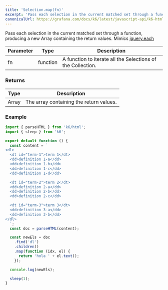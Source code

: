 ```yaml
---
title: 'Selection.map(fn)'
excerpt: 'Pass each selection in the current matched set through a function, producing a new Array containing the return values.'
canonicalUrl: https://grafana.com/docs/k6/latest/javascript-api/k6-html/selection/selection-map/
---
```


Pass each selection in the current matched set through a function, producing a new Array containing the return values.
Mimics [jquery.each](https://api.jquery.com/each/)

| Parameter | Type     | Description                                                 |
| --------- | -------- | ----------------------------------------------------------- |
| fn        | function | A function to iterate all the Selections of the Collection. |

### Returns

| Type  | Description                             |
| ----- | --------------------------------------- |
| Array | The array containing the return values. |

### Example

<CodeGroup labels={[]}>

```javascript
import { parseHTML } from 'k6/html';
import { sleep } from 'k6';

export default function () {
  const content = `
<dl>
  <dt id="term-1">term 1</dt>
  <dd>definition 1-a</dd>
  <dd>definition 1-b</dd>
  <dd>definition 1-c</dd>
  <dd>definition 1-d</dd>

  <dt id="term-2">term 2</dt>
  <dd>definition 2-a</dd>
  <dd>definition 2-b</dd>
  <dd>definition 2-c</dd>

  <dt id="term-3">term 3</dt>
  <dd>definition 3-a</dd>
  <dd>definition 3-b</dd>
</dl>
  `;
  const doc = parseHTML(content);

  const newEls = doc
    .find('dl')
    .children()
    .map(function (idx, el) {
      return 'hola ' + el.text();
    });

  console.log(newEls);

  sleep(1);
}
```

</CodeGroup>
